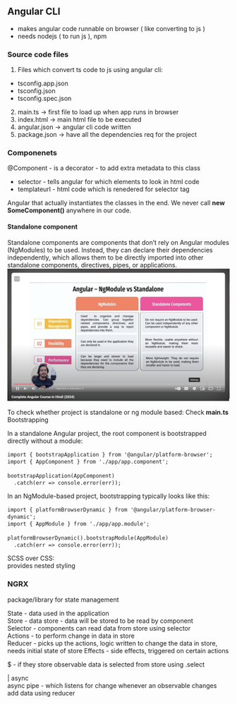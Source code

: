 ## Angular CLI

- makes angular code runnable on browser ( like converting to js )
- needs nodejs ( to run js ), npm

### Source code files

1. Files which convert ts code to js using angular cli:

- tsconfig.app.json
- tsconfig.json
- tsconfig.spec.json

2. main.ts -> first file to load up when app runs in browser
3. index.html -> main html file to be executed
4. angular.json -> angular cli code written
5. package.json -> have all the dependencies req for the project

### Componenets

@Component - is a decorator - to add extra metadata to this class

- selector - tells angular for which elements to look in html code
- templateurl - html code which is renedered for selector tag

Angular that actually instantiates the classes in the end. We never call **new SomeComponent()** anywhere in our code.

#### Standalone component

Standalone components are components that don’t rely on Angular modules (NgModules) to be used. Instead, they can declare their dependencies independently, which allows them to be directly imported into other standalone components, directives, pipes, or applications.
![alt text](image.png)

To check whether project is standalone or ng module based: Check **main.ts** Bootstrapping

In a standalone Angular project, the root component is bootstrapped directly without a module:

```
import { bootstrapApplication } from '@angular/platform-browser';
import { AppComponent } from './app/app.component';

bootstrapApplication(AppComponent)
  .catch(err => console.error(err));
```

In an NgModule-based project, bootstrapping typically looks like this:

```
import { platformBrowserDynamic } from '@angular/platform-browser-dynamic';
import { AppModule } from './app/app.module';

platformBrowserDynamic().bootstrapModule(AppModule)
  .catch(err => console.error(err));
```

SCSS over CSS:  
provides nested styling

### NGRX

package/library for state management

State - data used in the application  
Store - data store - data will be stored to be read by component  
Selector - components can read data from store using selector  
Actions - to perform change in data in store  
Reducer - picks up the actions, logic written to change the data in store, needs initial state of store
Effects - side effects, triggered on certain actions


$ - if they store observable
data is selected from store using .select


| async  
async pipe - which listens for change whenever an observable changes  
add data using reducer